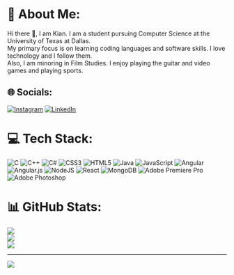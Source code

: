 # 💫 About Me:
Hi there 👋, I am Kian. I am a student pursuing Computer Science at the University of Texas at Dallas. <br>My primary focus is on learning coding languages and software skills. I love technology and I follow them. <br>Also, I am minoring in Film Studies. I enjoy playing the guitar and video games and playing sports.


## 🌐 Socials:
[![Instagram](https://img.shields.io/badge/Instagram-%23E4405F.svg?logo=Instagram&logoColor=white)](https://instagram.com/kian.__.86) [![LinkedIn](https://img.shields.io/badge/LinkedIn-%230077B5.svg?logo=linkedin&logoColor=white)](https://linkedin.com/in/seyed-kian-hakim/) 

# 💻 Tech Stack:
![C](https://img.shields.io/badge/c-%2300599C.svg?style=for-the-badge&logo=c&logoColor=white) ![C++](https://img.shields.io/badge/c++-%2300599C.svg?style=for-the-badge&logo=c%2B%2B&logoColor=white) ![C#](https://img.shields.io/badge/c%23-%23239120.svg?style=for-the-badge&logo=c-sharp&logoColor=white) ![CSS3](https://img.shields.io/badge/css3-%231572B6.svg?style=for-the-badge&logo=css3&logoColor=white) ![HTML5](https://img.shields.io/badge/html5-%23E34F26.svg?style=for-the-badge&logo=html5&logoColor=white) ![Java](https://img.shields.io/badge/java-%23ED8B00.svg?style=for-the-badge&logo=java&logoColor=white) ![JavaScript](https://img.shields.io/badge/javascript-%23323330.svg?style=for-the-badge&logo=javascript&logoColor=%23F7DF1E) ![Angular](https://img.shields.io/badge/angular-%23DD0031.svg?style=for-the-badge&logo=angular&logoColor=white) ![Angular.js](https://img.shields.io/badge/angular.js-%23E23237.svg?style=for-the-badge&logo=angularjs&logoColor=white) ![NodeJS](https://img.shields.io/badge/node.js-6DA55F?style=for-the-badge&logo=node.js&logoColor=white) ![React](https://img.shields.io/badge/react-%2320232a.svg?style=for-the-badge&logo=react&logoColor=%2361DAFB) ![MongoDB](https://img.shields.io/badge/MongoDB-%234ea94b.svg?style=for-the-badge&logo=mongodb&logoColor=white) ![Adobe Premiere Pro](https://img.shields.io/badge/Adobe%20Premiere%20Pro-9999FF.svg?style=for-the-badge&logo=Adobe%20Premiere%20Pro&logoColor=white) ![Adobe Photoshop](https://img.shields.io/badge/adobephotoshop-%2331A8FF.svg?style=for-the-badge&logo=adobephotoshop&logoColor=white)
# 📊 GitHub Stats:
![](https://github-readme-stats.vercel.app/api?username=KianHm&theme=radical&hide_border=false&include_all_commits=false&count_private=false)<br/>
![](https://github-readme-streak-stats.herokuapp.com/?user=KianHm&theme=radical&hide_border=false)<br/>
![](https://github-readme-stats.vercel.app/api/top-langs/?username=KianHm&theme=radical&hide_border=false&include_all_commits=false&count_private=false&layout=compact)

---
[![](https://visitcount.itsvg.in/api?id=KianHm&icon=2&color=0)](https://visitcount.itsvg.in)

<!-- Proudly created with GPRM ( https://gprm.itsvg.in ) -->

